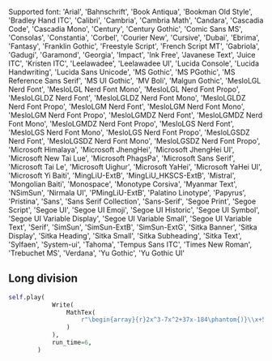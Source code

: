 Supported font:
'Arial', 'Bahnschrift', 'Book Antiqua',
'Bookman Old Style', 'Bradley Hand ITC', 'Calibri', 'Cambria', 'Cambria
Math', 'Candara', 'Cascadia Code', 'Cascadia Mono', 'Century', 'Century
Gothic', 'Comic Sans MS', 'Consolas', 'Constantia', 'Corbel', 'Courier
New', 'Cursive', 'Dubai', 'Ebrima', 'Fantasy', 'Franklin Gothic',
'Freestyle Script', 'French Script MT', 'Gabriola', 'Gadugi',
'Garamond', 'Georgia', 'Impact', 'Ink Free', 'Javanese Text', 'Juice
ITC', 'Kristen ITC', 'Leelawadee', 'Leelawadee UI', 'Lucida Console',
'Lucida Handwriting', 'Lucida Sans Unicode', 'MS Gothic', 'MS PGothic',
'MS Reference Sans Serif', 'MS UI Gothic', 'MV Boli', 'Malgun Gothic',
'MesloLGL Nerd Font', 'MesloLGL Nerd Font Mono', 'MesloLGL Nerd Font
Propo', 'MesloLGLDZ Nerd Font', 'MesloLGLDZ Nerd Font Mono',
'MesloLGLDZ Nerd Font Propo', 'MesloLGM Nerd Font', 'MesloLGM Nerd Font
Mono', 'MesloLGM Nerd Font Propo', 'MesloLGMDZ Nerd Font', 'MesloLGMDZ
Nerd Font Mono', 'MesloLGMDZ Nerd Font Propo', 'MesloLGS Nerd Font',
'MesloLGS Nerd Font Mono', 'MesloLGS Nerd Font Propo', 'MesloLGSDZ Nerd
Font', 'MesloLGSDZ Nerd Font Mono', 'MesloLGSDZ Nerd Font Propo',
'Microsoft Himalaya', 'Microsoft JhengHei', 'Microsoft JhengHei UI',
'Microsoft New Tai Lue', 'Microsoft PhagsPa', 'Microsoft Sans Serif',
'Microsoft Tai Le', 'Microsoft Uighur', 'Microsoft YaHei', 'Microsoft
YaHei UI', 'Microsoft Yi Baiti', 'MingLiU-ExtB', 'MingLiU_HKSCS-ExtB',
'Mistral', 'Mongolian Baiti', 'Monospace', 'Monotype Corsiva', 'Myanmar
Text', 'NSimSun', 'Nirmala UI', 'PMingLiU-ExtB', 'Palatino Linotype',
'Papyrus', 'Pristina', 'Sans', 'Sans Serif Collection', 'Sans-Serif',
'Segoe Print', 'Segoe Script', 'Segoe UI', 'Segoe UI Emoji', 'Segoe UI
Historic', 'Segoe UI Symbol', 'Segoe UI Variable Display', 'Segoe UI
Variable Small', 'Segoe UI Variable Text', 'Serif', 'SimSun',
'SimSun-ExtB', 'SimSun-ExtG', 'Sitka Banner', 'Sitka Display', 'Sitka
Heading', 'Sitka Small', 'Sitka Subheading', 'Sitka Text', 'Sylfaen',
'System-ui', 'Tahoma', 'Tempus Sans ITC', 'Times New Roman', 'Trebuchet
MS', 'Verdana', 'Yu Gothic', 'Yu Gothic UI'

## Long division

```py
self.play(
            Write(
                MathTex(
                    r"\begin{array}{r}2x^3-7x^2+37x-184\phantom{)}\\x+5{\overline{\smash{\big)}\,2x^4 + 3x^3 + 2x^2 + x + 1\phantom{)}}}\\\underline{-~\phantom{(}(2x^4+10x^3) \ \ \ \ \ \ \ \ \ \ \ \ \ \phantom{-b)}}\\-7x^3+2x^2\ \ \ \ \ \ \ \ \ \ \ \phantom{)}\\ \underline{-~\phantom{()}(-7x^3-35x^2) \ \ \ \ \ \ \ \ \ \ }\\ 37x^2+x \ \ \ \ \ \phantom{)}\\ \underline{-~\phantom{()}(37x^2+185x)} \\ -184x+1\phantom{)} \\ \underline{-~\phantom{()}(-184x-920)} \\ 921\phantom{)}\end{array}",
                )
            ),
            run_time=6,
        )
```
